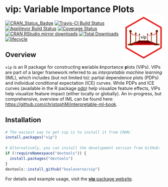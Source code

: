
# vip: Variable Importance Plots <img src="man/figures/logo-vip.png" align="right" width="130" height="150" />

[![CRAN\_Status\_Badge](http://www.r-pkg.org/badges/version/vip)](https://cran.r-project.org/package=vip)
[![Travis-CI Build
Status](https://travis-ci.org/koalaverse/vip.svg?branch=master)](https://travis-ci.org/koalaverse/vip)
[![AppVeyor Build
Status](https://ci.appveyor.com/api/projects/status/github/koalaverse/vip?branch=master&svg=true)](https://ci.appveyor.com/project/koalaverse/vip)
[![Coverage
Status](https://img.shields.io/codecov/c/github/koalaverse/vip/master.svg)](https://codecov.io/github/koalaverse/vip?branch=master)
[![CRAN RStudio mirror
downloads](http://cranlogs.r-pkg.org/badges/vip)](http://www.r-pkg.org/pkg/vip)
[![Total
Downloads](http://cranlogs.r-pkg.org/badges/grand-total/vip)](http://www.r-pkg.org/badges/grand-total/vip)
[![lifecycle](https://img.shields.io/badge/lifecycle-maturing-brightgreen.svg)](https://www.tidyverse.org/lifecycle/#stable)

## Overview

`vip` is an R package for constructing **v**ariable **i**mportance
**p**lots (VIPs). VIPs are part of a larger framework referred to as
*interpretable machine learning* (IML), which includes (but not limited
to): partial dependence plots (PDPs) and individual conditional
expectation (ICE) curves. While PDPs and ICE curves (available in the R
package [pdp](https://cran.r-project.org/package=pdp)) help visualize
feature effects, VIPs help visualize feature impact (either locally or
globally). An in-progress, but comprehensive, overview of IML can be
found here: <https://github.com/christophM/interpretable-ml-book>.

## Installation

``` r
# The easiest way to get vip is to install it from CRAN:
install.packages("vip")

# Alternatively, you can install the development version from GitHub:
if (!requireNamespace("devtools")) {
  install.packages("devtools")
}
devtools::install_github("koalaverse/vip")
```

For details and example usage, visit the [**vip** package
website](https://koalaverse.github.io/vip/index.html).
